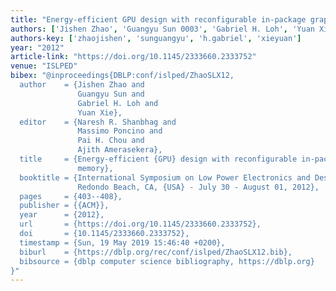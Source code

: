 ```yaml
---
title: "Energy-efficient GPU design with reconfigurable in-package graphics memory"
authors: ['Jishen Zhao', 'Guangyu Sun 0003', 'Gabriel H. Loh', 'Yuan Xie 0001']
authors-key: ['zhaojishen', 'sunguangyu', 'h.gabriel', 'xieyuan']
year: "2012"
article-link: "https://doi.org/10.1145/2333660.2333752"
venue: "ISLPED"
bibex: "@inproceedings{DBLP:conf/islped/ZhaoSLX12,
  author    = {Jishen Zhao and
               Guangyu Sun and
               Gabriel H. Loh and
               Yuan Xie},
  editor    = {Naresh R. Shanbhag and
               Massimo Poncino and
               Pai H. Chou and
               Ajith Amerasekera},
  title     = {Energy-efficient {GPU} design with reconfigurable in-package graphics
               memory},
  booktitle = {International Symposium on Low Power Electronics and Design, ISLPED'12,
               Redondo Beach, CA, {USA} - July 30 - August 01, 2012},
  pages     = {403--408},
  publisher = {{ACM}},
  year      = {2012},
  url       = {https://doi.org/10.1145/2333660.2333752},
  doi       = {10.1145/2333660.2333752},
  timestamp = {Sun, 19 May 2019 15:46:40 +0200},
  biburl    = {https://dblp.org/rec/conf/islped/ZhaoSLX12.bib},
  bibsource = {dblp computer science bibliography, https://dblp.org}
}"
---
```

